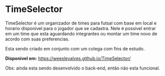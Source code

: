 # TimeSelector

TimeSelector é um organizador de times para futsal com base em local e horario disponivel para o jogador que se cadastra. Nele é possivel entrar em um time que esta aguardando integrantes ou montar um time novo de acordo com suas preferencias.

Esta sendo criado em conjunto com um colega com fins de estudo.

**Disponivel em:** https://weesleyalves.github.io/TimeSelector/

Obs: ainda esta sendo desenvolvido o back-end, então não esta funcional.

